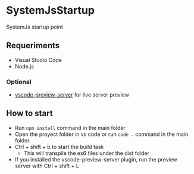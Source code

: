 # SystemJsStartup
SystemJs startup point

## Requeriments
- Visual Studio Code
- Node.js
### Optional
- [vscode-preview-server](https://marketplace.visualstudio.com/items?itemName=yuichinukiyama.vscode-preview-server) for live server preview
## How to start
- Run `npm install` command in the main folder
- Open the proyect folder in vs code or run `code .` command in the main folder.
- Ctrl + shift + b to start the build task
  - This will transpile the es6 files under the dist folder
- If you installed the vscode-preview-server plugin, run the preview server with Ctrl + shift + L
